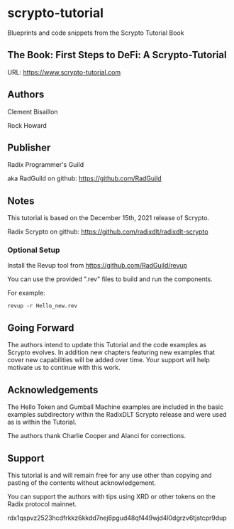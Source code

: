 # scrypto-tutorial

Blueprints and code snippets from the Scrypto Tutorial Book

## The Book: First Steps to DeFi: A Scrypto-Tutorial

URL:  https://www.scrypto-tutorial.com

## Authors

Clement Bisaillon

Rock Howard

## Publisher

Radix Programmer's Guild

aka RadGuild on github: https://github.com/RadGuild

## Notes

This tutorial is based on the December 15th, 2021 release of Scrypto.

Radix Scrypto on github:  https://github.com/radixdlt/radixdlt-scrypto

### Optional Setup

Install the Revup tool from https://github.com/RadGuild/revup

You can use the provided ".rev" files to build and run the components.

For example:

```
revup -r Hello_new.rev
```

## Going Forward

The authors intend to update this Tutorial and the code examples as
Scrypto evolves. In addition new chapters featuring new examples that
cover new capabilities will be added over time. Your support will
help motivate us to continue with this work.

## Acknowledgements

The Hello Token and Gumball Machine examples are included in the
basic examples subdirectory within the RadixDLT Scrypto release
and were used as is within the Tutorial.

The authors thank Charlie Cooper and Alanci for corrections.

## Support

This tutorial is and will remain free for any use other than
copying and pasting of the contents without acknowledgement.

You can support the authors with tips using XRD or other tokens
on the Radix protocol mainnet.

rdx1qspvz2523hcdfrkkz6kkdd7nej6pgud48qf449wjd4l0dgrzv6tjstcpr9dup

